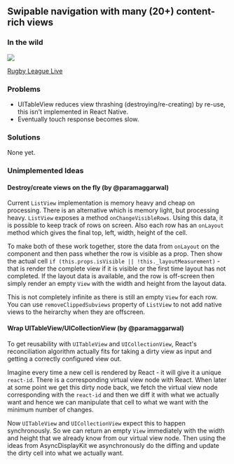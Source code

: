 ## Swipable navigation with many (20+) content-rich views

### In the wild

![](http://url.brentvatne.ca/18j8x.gif)

[Rugby League
Live](https://itunes.apple.com/us/app/rugby-league-live/id315297855?mt=8)

### Problems

- UITableView reduces view thrashing (destroying/re-creating) by re-use,
this isn't implemented in React Native.
- Eventually touch response becomes slow.

### Solutions

None yet.

### Unimplemented Ideas

#### Destroy/create views on the fly (by @paramaggarwal)

Current `ListView` implementation is memory heavy and cheap on processing. There is an alternative which is memory light, but processing heavy. `ListView` exposes a method `onChangeVisibleRows`. Using this data, it is possible to keep track of rows on screen. Also each row has an `onLayout` method which gives the final top, left, width, height of the cell.

To make both of these work together, store the data from `onLayout` on the component and then pass whether the row is visible as a prop. Then show the actual cell `if (this.props.isVisible || !this._layoutMeasurement)` - that is render the complete view if it is visible or the first time layout has not completed. If the layout data is available, and the row is off-screen then simply render an empty `View` with the width and height from the layout data.

This is not completely infinite as there is still an empty `View` for each row. You can use `removeClippedSubviews` property of `ListView` to not add native views to the heirarchy when they are offscreen.

#### Wrap UITableView/UICollectionView (by @paramaggarwal)

To get reusability with `UITableView` and `UICollectionView`, React's reconciliation algorithm actually fits for taking a dirty view as input and getting a correctly configured view out.

Imagine every time a new cell is rendered by React - it will give it a unique `react-id`. There is a corresponding virtual view node with React. When later at some point we get this dirty node back, we fetch the virtual view node corresponding with the `react-id` and then we diff it with what we actually want and hence we can manipulate that cell to what we want with the minimum number of changes.

Now `UITableView` and `UICollectionView` expect this to happen synchronously. So we can return an empty `View` immediately with the width and height that we already know from our virtual view node. Then using the ideas from AsyncDisplayKit we asynchronously do the diffing and update the dirty cell into what we actually want.
